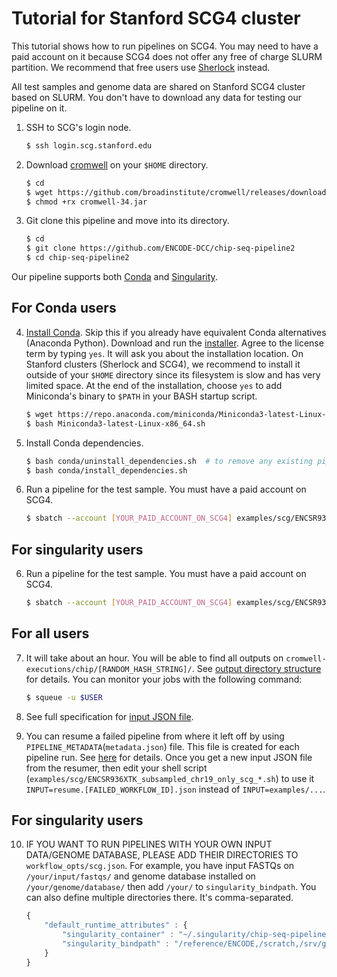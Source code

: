 # Tutorial for Stanford SCG4 cluster

This tutorial shows how to run pipelines on SCG4. You may need to have a paid account on it because SCG4 does not offer any free of charge SLURM partition. We recommend that free users use [Sherlock](tutorial_sherlock.md) instead.

All test samples and genome data are shared on Stanford SCG4 cluster based on SLURM. You don't have to download any data for testing our pipeline on it.

1. SSH to SCG's login node.
    ```bash
    $ ssh login.scg.stanford.edu
    ```

2. Download [cromwell](https://github.com/broadinstitute/cromwell) on your `$HOME` directory.
    ```bash
    $ cd 
    $ wget https://github.com/broadinstitute/cromwell/releases/download/34/cromwell-34.jar
    $ chmod +rx cromwell-34.jar
    ```

3. Git clone this pipeline and move into its directory.
    ```bash
    $ cd
    $ git clone https://github.com/ENCODE-DCC/chip-seq-pipeline2
    $ cd chip-seq-pipeline2
    ```

Our pipeline supports both [Conda](https://conda.io/docs/) and [Singularity](https://singularity.lbl.gov/).

## For Conda users

4. [Install Conda](https://conda.io/miniconda.html). Skip this if you already have equivalent Conda alternatives (Anaconda Python). Download and run the [installer](https://repo.anaconda.com/miniconda/Miniconda3-latest-Linux-x86_64.sh). Agree to the license term by typing `yes`. It will ask you about the installation location. On Stanford clusters (Sherlock and SCG4), we recommend to install it outside of your `$HOME` directory since its filesystem is slow and has very limited space. At the end of the installation, choose `yes` to add Miniconda's binary to `$PATH` in your BASH startup script.
    ```bash
    $ wget https://repo.anaconda.com/miniconda/Miniconda3-latest-Linux-x86_64.sh
    $ bash Miniconda3-latest-Linux-x86_64.sh
    ```

5. Install Conda dependencies.
    ```bash
    $ bash conda/uninstall_dependencies.sh  # to remove any existing pipeline env
    $ bash conda/install_dependencies.sh
    ```

6. Run a pipeline for the test sample. You must have a paid account on SCG4.
    ```bash
    $ sbatch --account [YOUR_PAID_ACCOUNT_ON_SCG4] examples/scg/ENCSR936XTK_subsampled_chr19_only_scg_conda.sh
    ```

## For singularity users

6. Run a pipeline for the test sample. You must have a paid account on SCG4.
    ```bash
    $ sbatch --account [YOUR_PAID_ACCOUNT_ON_SCG4] examples/scg/ENCSR936XTK_subsampled_chr19_only_scg_singularity.sh
    ```

## For all users

7. It will take about an hour. You will be able to find all outputs on `cromwell-executions/chip/[RANDOM_HASH_STRING]/`. See [output directory structure](output.md) for details. You can monitor your jobs with the following command:
    ```bash
    $ squeue -u $USER
    ```

8. See full specification for [input JSON file](input.md).

9. You can resume a failed pipeline from where it left off by using `PIPELINE_METADATA`(`metadata.json`) file. This file is created for each pipeline run. See [here](../utils/resumer/README.md) for details. Once you get a new input JSON file from the resumer, then edit your shell script (`examples/scg/ENCSR936XTK_subsampled_chr19_only_scg_*.sh`) to use it `INPUT=resume.[FAILED_WORKFLOW_ID].json` instead of `INPUT=examples/...`.

## For singularity users

10. IF YOU WANT TO RUN PIPELINES WITH YOUR OWN INPUT DATA/GENOME DATABASE, PLEASE ADD THEIR DIRECTORIES TO `workflow_opts/scg.json`. For example, you have input FASTQs on `/your/input/fastqs/` and genome database installed on `/your/genome/database/` then add `/your/` to `singularity_bindpath`. You can also define multiple directories there. It's comma-separated.
    ```javascript
    {
        "default_runtime_attributes" : {
            "singularity_container" : "~/.singularity/chip-seq-pipeline-v1.1.6.1.simg",
            "singularity_bindpath" : "/reference/ENCODE,/scratch,/srv/gsfs0,YOUR_OWN_DATA_DIR1,YOUR_OWN_DATA_DIR1,..."
        }
    }
    ```
